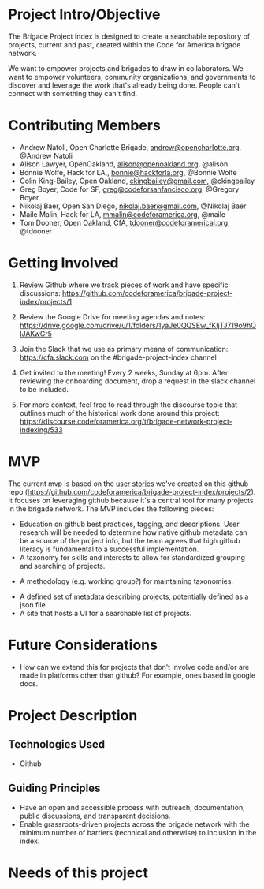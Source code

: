# Project Intro/Objective
The Brigade Project Index is designed to create a searchable repository of projects, current and past, created within the Code for America brigade network.

We want to empower projects and brigades to draw in collaborators. We want to empower volunteers, community organizations, and governments to discover and leverage the work that's already being done. People can't connect with something they can't find.

<!--
We want to uncover the work we're all doing; We hope to make our work discoverable and, through awareness,; help us break out of our silos.; We hope to connect each other to the efforts happening across the nation.; We hope to help brigades connect. within the efforts being made across the nation.; We hope to surface current and past projects for those who are searching and to form connections between those who are seeking them.; the people who are searching for them and to connect the efforts happening across the nation.; for the people who are looking to connect across the ; We hope to foster connections across the We want to help brigades foster success and connections.; projects. find each other. to find volunteers, volunteers  to find projects provide valuable contributions to projects, governments to leverage successful proejcts, brigades to foster success, and much more; through awareness of and connections to the work happening across the nation. 
 empower projects to attract collaborators and to
-->

<!-- What is the purpose of this section? Is it really 'People You Can Contact About This Project'? -->
# Contributing Members

* Andrew Natoli, Open Charlotte Brigade, andrew@opencharlotte.org, @Andrew Natoli 
* Alison Lawyer, OpenOakland, alison@openoakland.org, @alison
* Bonnie Wolfe, Hack for LA,, bonnie@hackforla.org, @Bonnie Wolfe
* Colin King-Bailey, Open Oakland, ckingbailey@gmail.com, @ckingbailey 
* Greg Boyer, Code for SF, greg@codeforsanfancisco.org, @Gregory Boyer 
* Nikolaj Baer, Open San Diego, nikolaj.baer@gmail.com, @Nikolaj Baer
* Maile Malin, Hack for LA, mmalin@codeforamerica.org, @maile
* Tom Dooner, Open Oakland, CfA, tdooner@codeforamerical.org, @tdooner

# Getting Involved


1. Review Github where we track pieces of work and have specific discussions:
https://github.com/codeforamerica/brigade-project-index/projects/1

2. Review the Google Drive for meeting agendas and notes:
https://drive.google.com/drive/u/1/folders/1yaJe0QQSEw_fKljTJ719o9hQlJAKwGr5

3. Join the Slack that we use as primary means of communication:
https://cfa.slack.com on the #brigade-project-index channel

<!-- What's the 'onboarding document'? Isn't this the onboarding document? -->
4. Get invited to the meeting! Every 2 weeks, Sunday at 6pm. After reviewing the onboarding document, drop a request in the slack channel to be included.

5. For more context, feel free to read through the discourse topic that outlines much of the historical work done around this project:
https://discourse.codeforamerica.org/t/brigade-network-project-indexing/533


# MVP

The current mvp is based on the [user stories](https://en.wikipedia.org/wiki/User_story) we've created on this github repo (https://github.com/codeforamerica/brigade-project-index/projects/2). It focuses on leveraging github because it's a central tool for many projects in the brigade network. The MVP includes the following pieces:
<!-- What does 'best practices' mean in this context? Best github practices in general? Best practice for making tags and descriptions? Best practices for some kind of other meta data methodology? -->

<!-- What implementation is this section talking about when it says that 'high github literacy is fundamental to a successful implementation'? Our implementation of the MVP? Literacy for brigades/projects who want to use/implement the MVP? Something else? -->
* Education on github best practices, tagging, and descriptions. User research will be needed to determine how native github metadata can be a source of the project info, but the team agrees that high github literacy is fundamental to a successful implementation.
* A taxonomy for skills and interests to allow for standardized grouping and searching of projects.
<!-- For making sure that people are using the right words or for making sure people continue to use tags when making projects? -->
* A methodology (e.g. working group?) for maintaining taxonomies.
<!-- If I'm not misunderstanding, this sounds a lot like making a taxonomy. Is this trying to talk about establishing a standard data structure? -->
* A defined set of metadata describing projects, potentially defined as a json file.
* A site that hosts a UI for a searchable list of projects.


# Future Considerations
* How can we extend this for projects that don't involve code and/or are made in platforms other than github? For example, ones based in google docs.


# Project Description

## Technologies Used
* Github

## Guiding Principles
* Have an open and accessible process with outreach, documentation, public discussions, and transparent decisions.
* Enable grassroots-driven projects across the brigade network with the minimum number of barriers (technical and otherwise) to inclusion in the index.


# Needs of this project




